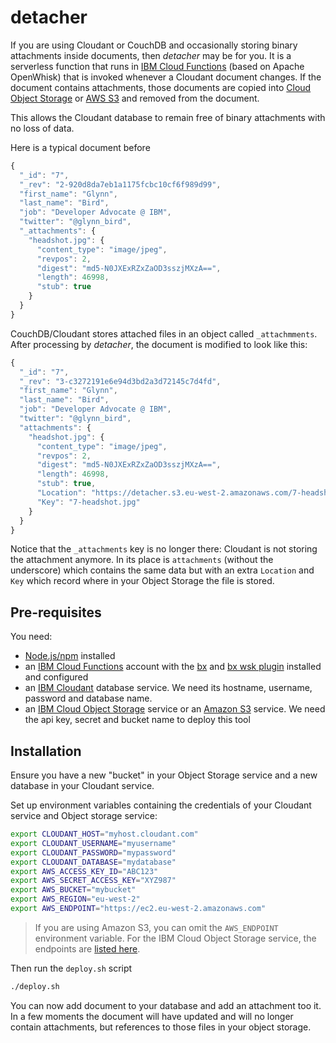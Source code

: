 # detacher

If you are using Cloudant or CouchDB and occasionally storing binary attachments inside documents, then *detacher* may be for you. It is a serverless function that runs in [IBM Cloud Functions](https://www.ibm.com/cloud-computing/bluemix/openwhisk) (based on Apache OpenWhisk) that is invoked whenever a Cloudant document changes. If the document contains attachments, those documents are copied into [Cloud Object Storage](https://www.ibm.com/cloud-computing/products/storage/object-storage/) or [AWS S3](https://aws.amazon.com/s3/) and removed from the document.

This allows the Cloudant database to remain free of binary attachments with no loss of data.

Here is a typical document before

```js
{
  "_id": "7",
  "_rev": "2-920d8da7eb1a1175fcbc10cf6f989d99",
  "first_name": "Glynn",
  "last_name": "Bird",
  "job": "Developer Advocate @ IBM",
  "twitter": "@glynn_bird",
  "_attachments": {
    "headshot.jpg": {
      "content_type": "image/jpeg",
      "revpos": 2,
      "digest": "md5-N0JXExRZxZaOD3sszjMXzA==",
      "length": 46998,
      "stub": true
    }
  }
}
```

CouchDB/Cloudant stores attached files in an object called `_attachmments`. After processing by *detacher*, the document is modified to look like this:

```js
{
  "_id": "7",
  "_rev": "3-c3272191e6e94d3bd2a3d72145c7d4fd",
  "first_name": "Glynn",
  "last_name": "Bird",
  "job": "Developer Advocate @ IBM",
  "twitter": "@glynn_bird",
  "attachments": {
    "headshot.jpg": {
      "content_type": "image/jpeg",
      "revpos": 2,
      "digest": "md5-N0JXExRZxZaOD3sszjMXzA==",
      "length": 46998,
      "stub": true,
      "Location": "https://detacher.s3.eu-west-2.amazonaws.com/7-headshot.jpg",
      "Key": "7-headshot.jpg"
    }
  }
}
```

Notice that the `_attachments` key is no longer there: Cloudant is not storing the attachment anymore. In its place is `attachments` (without the underscore) which contains the same data but with an extra `Location` and `Key` which record where in your Object Storage the file is stored.

## Pre-requisites

You need:

- [Node.js/npm](https://nodejs.org/en/) installed
- an [IBM Cloud Functions](https://www.ibm.com/cloud-computing/bluemix/openwhisk) account with the [bx](https://console.bluemix.net/docs/cli/reference/bluemix_cli/get_started.html#getting-started) and [bx wsk plugin](https://console.bluemix.net/docs/openwhisk/bluemix_cli.html#cloudfunctions_cli) installed and configured
- an [IBM Cloudant](https://www.ibm.com/analytics/us/en/technology/cloud-data-services/cloudant/) database service. We need its hostname, username, password and database name.
- an [IBM Cloud Object Storage](https://www.ibm.com/cloud-computing/products/storage/object-storage/) service or an [Amazon S3](https://aws.amazon.com/s3/) service. We need the api key, secret and bucket name to deploy this tool

## Installation

Ensure you have a new "bucket" in your Object Storage service and a new database in your Cloudant service.

Set up environment variables containing the credentials of your Cloudant service and Object storage service:

```sh
export CLOUDANT_HOST="myhost.cloudant.com"
export CLOUDANT_USERNAME="myusername"
export CLOUDANT_PASSWORD="mypassword"
export CLOUDANT_DATABASE="mydatabase"
export AWS_ACCESS_KEY_ID="ABC123"
export AWS_SECRET_ACCESS_KEY="XYZ987"
export AWS_BUCKET="mybucket"
export AWS_REGION="eu-west-2"
export AWS_ENDPOINT="https://ec2.eu-west-2.amazonaws.com"
```

> If you are using Amazon S3, you can omit the `AWS_ENDPOINT` environment variable. For the IBM Cloud Object Storage service, the endpoints are [listed here](https://ibm-public-cos.github.io/crs-docs/endpoints). 

Then run the `deploy.sh` script

```sh
./deploy.sh
```

You can now add document to your database and add an attachment too it. In a few moments the document will have updated and will no longer contain attachments, but references to those files in your object storage.

